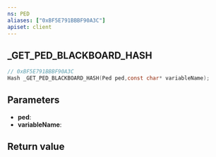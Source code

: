 ```yaml
---
ns: PED
aliases: ["0xBF5E791BBBF90A3C"]
apiset: client
---
```

## _GET_PED_BLACKBOARD_HASH

```c
// 0xBF5E791BBBF90A3C
Hash _GET_PED_BLACKBOARD_HASH(Ped ped,const char* variableName);
```


## Parameters
* **ped**:
* **variableName**:

## Return value

